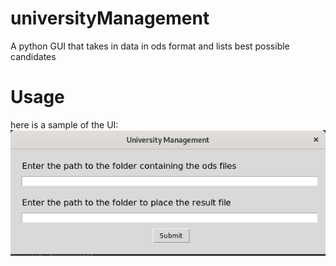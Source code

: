 # universityManagement
A python GUI that takes in data in ods format and lists best possible candidates
  
# Usage
here is a sample of the UI:
![UI](sample.png)
